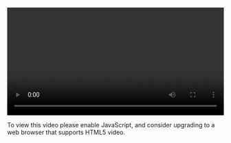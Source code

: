 <video controls="" style="width: 100%; display: block;"><source src="http://o86bpj665.bkt.clouddn.com/nodejs-lego/5-3-dependencies.mp4" type="video/mp4"><p>To view this video please enable JavaScript, and consider upgrading to a web browser that supports HTML5 video.</p></video>
